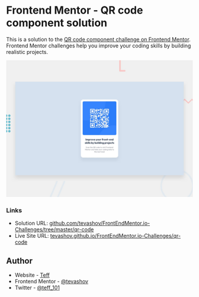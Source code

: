 # Frontend Mentor - QR code component solution

This is a solution to the [QR code component challenge on Frontend Mentor](https://www.frontendmentor.io/challenges/qr-code-component-iux_sIO_H). Frontend Mentor challenges help you improve your coding skills by building realistic projects.

![Design preview for the QR code component coding challenge](./design/desktop-preview.jpg)

### Links

- Solution URL: [github.com/tevashov/FrontEndMentor.io-Challenges/tree/master/qr-code](https://github.com/tevashov/FrontEndMentor.io-Challenges/tree/master/qr-code)
- Live Site URL: [tevashov.github.io/FrontEndMentor.io-Challenges/qr-code](https://tevashov.github.io/FrontEndMentor.io-Challenges/qr-code/)

## Author

- Website - [Teff](https://github.com/tevashov)
- Frontend Mentor - [@tevashov](https://www.frontendmentor.io/profile/tevashov)
- Twitter - [@teff_101](https://twitter.com/teff_101)